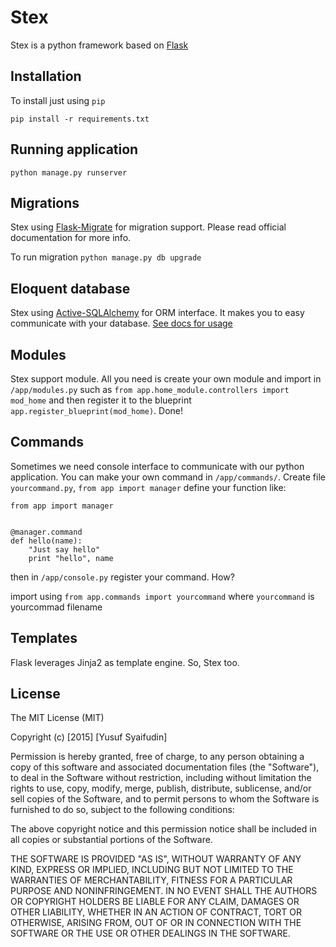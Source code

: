 # Stex

Stex is a python framework based on [Flask](http://flask.pocoo.org/)


## Installation
To install just using `pip`

```
pip install -r requirements.txt
```

## Running application

```
python manage.py runserver
```


## Migrations
Stex using [Flask-Migrate](https://flask-migrate.readthedocs.org/en/latest/) for migration support. Please read official documentation for more info.


To run migration
`python manage.py db upgrade`


## Eloquent database
Stex using [Active-SQLAlchemy](https://github.com/mardix/active-sqlalchemy) for ORM interface. It makes you to easy communicate with your database. [See docs for usage](/docs/active_sqlalchemy.md)

## Modules
Stex support module. All you need is create your own module and import in `/app/modules.py` such as `from app.home_module.controllers import mod_home` and then register it to the blueprint `app.register_blueprint(mod_home)`. Done!


## Commands
Sometimes we need console interface to communicate with our python application. You can make your own command in `/app/commands/`. Create file `yourcommand.py`, `from app import manager` define your function like:

```
from app import manager


@manager.command
def hello(name):
    "Just say hello"
    print "hello", name

```

then in `/app/console.py` register your command. How?

import using `from app.commands import yourcommand` where `yourcommand` is yourcommad filename


## Templates
Flask leverages Jinja2 as template engine. So, Stex too.



## License

The MIT License (MIT)

Copyright (c) [2015] [Yusuf Syaifudin]

Permission is hereby granted, free of charge, to any person obtaining a copy
of this software and associated documentation files (the "Software"), to deal
in the Software without restriction, including without limitation the rights
to use, copy, modify, merge, publish, distribute, sublicense, and/or sell
copies of the Software, and to permit persons to whom the Software is
furnished to do so, subject to the following conditions:

The above copyright notice and this permission notice shall be included in all
copies or substantial portions of the Software.

THE SOFTWARE IS PROVIDED "AS IS", WITHOUT WARRANTY OF ANY KIND, EXPRESS OR
IMPLIED, INCLUDING BUT NOT LIMITED TO THE WARRANTIES OF MERCHANTABILITY,
FITNESS FOR A PARTICULAR PURPOSE AND NONINFRINGEMENT. IN NO EVENT SHALL THE
AUTHORS OR COPYRIGHT HOLDERS BE LIABLE FOR ANY CLAIM, DAMAGES OR OTHER
LIABILITY, WHETHER IN AN ACTION OF CONTRACT, TORT OR OTHERWISE, ARISING FROM,
OUT OF OR IN CONNECTION WITH THE SOFTWARE OR THE USE OR OTHER DEALINGS IN THE
SOFTWARE.

